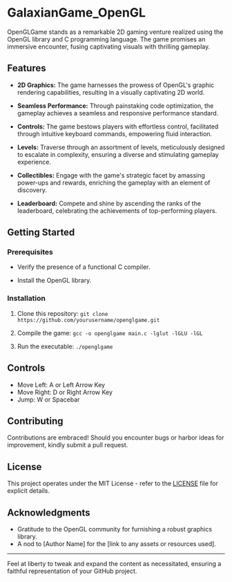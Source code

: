 # GalaxianGame_OpenGL

OpenGLGame stands as a remarkable 2D gaming venture realized using the OpenGL library and C programming language. The game promises an immersive encounter, fusing captivating visuals with thrilling gameplay.

## Features

- **2D Graphics:** The game harnesses the prowess of OpenGL's graphic rendering capabilities, resulting in a visually captivating 2D world.

- **Seamless Performance:** Through painstaking code optimization, the gameplay achieves a seamless and responsive performance standard.

- **Controls:** The game bestows players with effortless control, facilitated through intuitive keyboard commands, empowering fluid interaction.

- **Levels:** Traverse through an assortment of levels, meticulously designed to escalate in complexity, ensuring a diverse and stimulating gameplay experience.

- **Collectibles:** Engage with the game's strategic facet by amassing power-ups and rewards, enriching the gameplay with an element of discovery.

- **Leaderboard:** Compete and shine by ascending the ranks of the leaderboard, celebrating the achievements of top-performing players.

## Getting Started

### Prerequisites

- Verify the presence of a functional C compiler.

- Install the OpenGL library.

### Installation

1. Clone this repository: `git clone https://github.com/yourusername/openglgame.git`

2. Compile the game: `gcc -o openglgame main.c -lglut -lGLU -lGL`

3. Run the executable: `./openglgame`

## Controls

- Move Left: A or Left Arrow Key
- Move Right: D or Right Arrow Key
- Jump: W or Spacebar

## Contributing

Contributions are embraced! Should you encounter bugs or harbor ideas for improvement, kindly submit a pull request.

## License

This project operates under the MIT License - refer to the [LICENSE](LICENSE) file for explicit details.

## Acknowledgments

- Gratitude to the OpenGL community for furnishing a robust graphics library.
- A nod to [Author Name] for the [link to any assets or resources used].

---

Feel at liberty to tweak and expand the content as necessitated, ensuring a faithful representation of your GitHub project.

